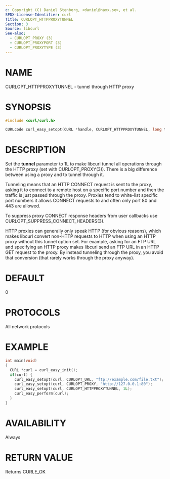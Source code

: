 ```yaml
---
c: Copyright (C) Daniel Stenberg, <daniel@haxx.se>, et al.
SPDX-License-Identifier: curl
Title: CURLOPT_HTTPPROXYTUNNEL
Section: 3
Source: libcurl
See-also:
  - CURLOPT_PROXY (3)
  - CURLOPT_PROXYPORT (3)
  - CURLOPT_PROXYTYPE (3)
---
```


# NAME

CURLOPT_HTTPPROXYTUNNEL - tunnel through HTTP proxy

# SYNOPSIS

~~~c
#include <curl/curl.h>

CURLcode curl_easy_setopt(CURL *handle, CURLOPT_HTTPPROXYTUNNEL, long tunnel);
~~~

# DESCRIPTION

Set the **tunnel** parameter to 1L to make libcurl tunnel all operations
through the HTTP proxy (set with CURLOPT_PROXY(3)). There is a big
difference between using a proxy and to tunnel through it.

Tunneling means that an HTTP CONNECT request is sent to the proxy, asking it
to connect to a remote host on a specific port number and then the traffic is
just passed through the proxy. Proxies tend to white-list specific port numbers
it allows CONNECT requests to and often only port 80 and 443 are allowed.

To suppress proxy CONNECT response headers from user callbacks use
CURLOPT_SUPPRESS_CONNECT_HEADERS(3).

HTTP proxies can generally only speak HTTP (for obvious reasons), which makes
libcurl convert non-HTTP requests to HTTP when using an HTTP proxy without
this tunnel option set. For example, asking for an FTP URL and specifying an
HTTP proxy makes libcurl send an FTP URL in an HTTP GET request to the
proxy. By instead tunneling through the proxy, you avoid that conversion (that
rarely works through the proxy anyway).

# DEFAULT

0

# PROTOCOLS

All network protocols

# EXAMPLE

~~~c
int main(void)
{
  CURL *curl = curl_easy_init();
  if(curl) {
    curl_easy_setopt(curl, CURLOPT_URL, "ftp://example.com/file.txt");
    curl_easy_setopt(curl, CURLOPT_PROXY, "http://127.0.0.1:80");
    curl_easy_setopt(curl, CURLOPT_HTTPPROXYTUNNEL, 1L);
    curl_easy_perform(curl);
  }
}
~~~

# AVAILABILITY

Always

# RETURN VALUE

Returns CURLE_OK
